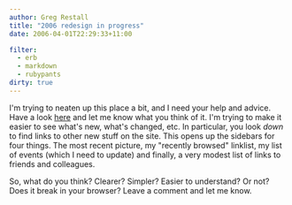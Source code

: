 ```yaml
---
author: Greg Restall
title: "2006 redesign in progress"
date: 2006-04-01T22:29:33+11:00

filter:
  - erb
  - markdown
  - rubypants
dirty: true
---
```


I'm trying to neaten up this place a bit, and I need your help and advice.  Have a look <a href="http://consequently.org/newindex.php">here</a> and let me know what you think of it.  I'm trying to make it easier to see what's new, what's changed, etc.  In particular, you look *down* to find links to other new stuff on the site.  This opens up the sidebars for four things.  The most recent picture, my "recently browsed" linklist, my list of events (which I need to update) and finally, a very modest list of links to friends and colleagues.

So, what do you think?  Clearer?  Simpler?  Easier to understand?  Or not?  Does it break in your browser?  Leave a comment and let me know.